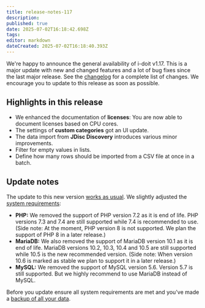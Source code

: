 ```yaml
---
title: release-notes-117
description: 
published: true
date: 2025-07-02T16:18:42.698Z
tags: 
editor: markdown
dateCreated: 2025-07-02T16:18:40.393Z
---
```


We're happy to announce the general availability of i-doit v1.17. This is a major update with new and changed features and a lot of bug fixes since the last major release. See the [changelog](../changelogs/changelog-1.17.x/changelog-1.17.md) for a complete list of changes. We encourage you to update to this release as soon as possible.

Highlights in this release
--------------------------

*   We enhanced the documentation of **licenses**: You are now able to document licenses based on CPU cores.
*   The settings of **custom categories** got an UI update.
*   The data import from **JDisc Discovery** introduces various minor improvements.
*   Filter for empty values in lists.
*   Define how many rows should be imported from a CSV file at once in a batch.

Update notes
------------

The update to this new version [works as usual](../../maintenance-and-operation/update.md). We slightly adjusted the [system requirements](../../installation/system-requirements.md):

*   **PHP:** We removed the support of PHP version 7.2 as it is end of life. PHP versions 7.3 and 7.4 are still supported while 7.4 is recommended to use. (Side note: At the moment, PHP version 8 is not supported. We plan the support of PHP 8 in a later release.)
*   **MariaDB:** We also removed the support of MariaDB version 10.1 as it is end of life. MariaDB versions 10.2, 10.3, 10.4 and 10.5 are still supported while 10.5 is the new recommended version. (Side note: When version 10.6 is marked as stable we plan to support it in a later release.)
*   **MySQL:** We removed the support of MySQL version 5.6. Version 5.7 is still supported. But we highly recommend to use MariaDB instead of MySQL.

Before you update ensure all system requirements are met and you've made a [backup of all your data](../../maintenance-and-operation/backup-and-recovery/index.md).